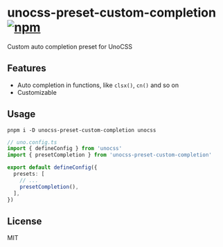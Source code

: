 # unocss-preset-custom-completion [![npm](https://img.shields.io/npm/v/unocss-preset-custom-completion)](https://npmjs.com/package/unocss-preset-custom-completion)

Custom auto completion preset for UnoCSS

## Features

- Auto completion in functions, like `clsx()`, `cn()` and so on
- Customizable

## Usage

```shell
pnpm i -D unocss-preset-custom-completion unocss
```

```ts
// uno.config.ts
import { defineConfig } from 'unocss'
import { presetCompletion } from 'unocss-preset-custom-completion'

export default defineConfig({
  presets: [
    // ...
    presetCompletion(),
  ],
})
```

## License

MIT
